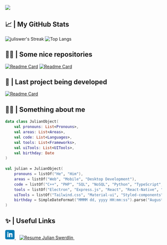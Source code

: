 ![](https://komarev.com/ghpvc/?username=juliswer)

## &#x1f4c8; | My GitHub Stats
![juliswer's Streak](https://github-readme-streak-stats.herokuapp.com/?user=juliswer&theme=dark&hide_border=false)
![Top Langs](https://github-readme-stats.vercel.app/api/top-langs/?username=juliswer&layout=compact&theme=dark&hide=css,jupyter%20notebook,html,scss,vue,javascript,ejs,handlebars)
## 🧑‍💼 | Some nice repositories
[![Readme Card](https://github-readme-stats.vercel.app/api/pin/?username=juliswer&repo=algorithms-utn-2024&theme=dark)](https://github.com/juliswer/algorithms-utn-2024.git)
[![Readme Card](https://github-readme-stats.vercel.app/api/pin/?username=juliswer&repo=web3.0-metamask-crypto&theme=dark)](https://github.com/juliswer/web3.0-metamask-crypto.git)
## 🔨 | Last project being developed
[![Readme Card](https://github-readme-stats.vercel.app/api/pin/?username=juliswer&repo=tp-ayed-2024&theme=dark)](https://github.com/juliswer/tp-ayed-2024.git)


## 🤙🏼 | Something about me
```kt
data class JulianObject(
    val pronouns: List<Pronouns>,
    val areas: List<Areas>,
    val code: List<Languages>,
    val tools: List<Frameworks>,
    val uiTools: List<UITools>,
    val birthday: Date
)

val julian = JulianObject(
    pronouns = listOf("He", "Him"),
    areas = listOf("Web", "Mobile", "Desktop Development"),
    code = listOf("C++", "PHP", "SQL", "NoSQL", "Python", "TypeScript", "Node.js", "Kotlin", "Java", "Javascript", "CSS", "HTML"),
    tools = listOf("Electron", "Express.js", "React", "React-Native", "Ionic", "Next.js", "jQuery", "Vue", "Angular"),
    uiTools = listOf("Tailwind.css", "Material-ui", "Styled-components", "Bootstrap", "Saas"),
    birthday = SimpleDateFormat("MMMM dd, yyyy HH:mm:ss").parse("August 05, 2004 ${System.getenv("hourBorn")}")
)
```
## ✨ | Useful Links

<p align='left'>
    <a target="_blank" href="https://www.linkedin.com/in/julian-swerdlin/">
        <img height="30" src="https://github.com/Raagh/Raagh/raw/master/linkedin.png?raw=true" alt="Linkedin logo">
    </a>
    &nbsp;&nbsp;
    <a target="_blank" href="https://drive.google.com/file/d/12PABddtEWMXnT1TjPPD1wZAVJUKTqDU3/view?usp=sharing">
        <img height="30" src="https://cdn-icons-png.flaticon.com/512/3135/3135800.png" alt="Resume Julian Swerdlin">
    </a>
    &nbsp;&nbsp;
</p>
